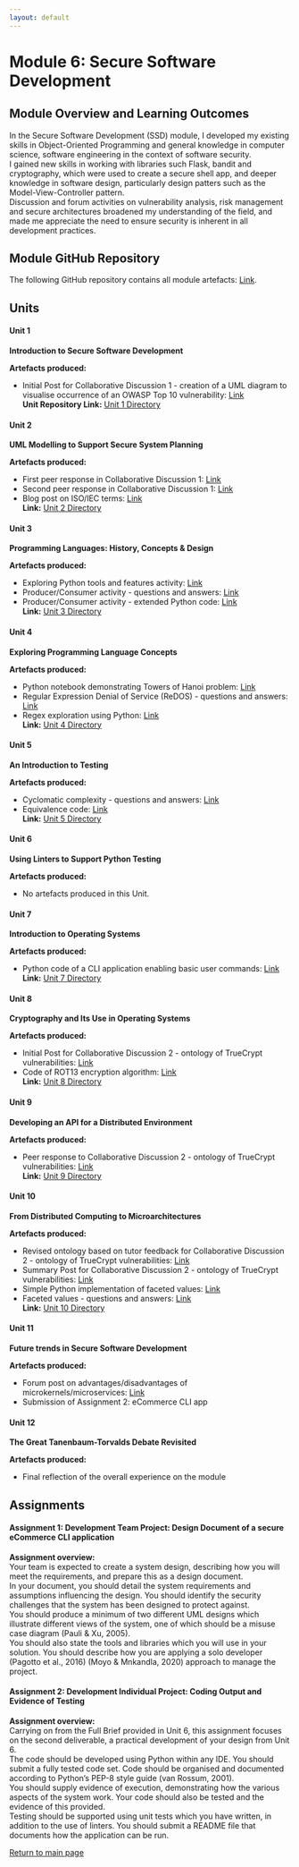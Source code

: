 ```yaml
---
layout: default
---
```


# Module 6: Secure Software Development

## Module Overview and Learning Outcomes

In the Secure Software Development (SSD) module, I developed my existing skills in Object-Oriented Programming and general knowledge in 
computer science, software engineering in the context of software security. \
I gained new skills in working with libraries such Flask, 
bandit and cryptography, which were used to create a secure shell app, and deeper knowledge in software design, particularly design patters 
such as the Model-View-Controller pattern. \
Discussion and forum activities on vulnerability analysis, risk management and secure architectures
broadened my understanding of the field, and made me appreciate the need to ensure security is inherent in all development practices.


## Module GitHub Repository
The following GitHub repository contains all module artefacts: [Link](https://github.com/andaziemele/ssd_module/tree/main).


## Units
#### Unit 1
**Introduction to Secure Software Development**

**Artefacts produced:** 
- Initial Post for Collaborative Discussion 1 - creation of a UML diagram to visualise occurrence of an OWASP Top 10 vulnerability: [Link](https://github.com/andaziemele/ssd_module/blob/main/src/Unit_1/collab_disc_1_initial_post.pdf)\
**Unit Repository Link:** [Unit 1 Directory](https://github.com/andaziemele/ssd_module/blob/main/src/Unit_1)

#### Unit 2
**UML Modelling to Support Secure System Planning**

**Artefacts produced:** 
- First peer response in Collaborative Discussion 1: [Link](https://github.com/andaziemele/ssd_module/blob/main/src/Unit_2/collab_disc_1_peer_response_1.pdf)  
- Second peer response in Collaborative Discussion 1: [Link](https://github.com/andaziemele/ssd_module/blob/main/src/Unit_2/collab_disc_1_peer_response_2.pdf)  
- Blog post on ISO/IEC terms: [Link](https://github.com/andaziemele/ssd_module/blob/main/src/Unit_2/ISO_IEC_terms_blog_post.pdf) \
**Link:** [Unit 2 Directory](https://github.com/andaziemele/ssd_module/blob/main/src/Unit_2)

#### Unit 3
**Programming Languages: History, Concepts & Design**

**Artefacts produced:** 
- Exploring Python tools and features activity: [Link](https://github.com/andaziemele/ssd_module/blob/main/src/Unit_3/activity_exploring_Python_tools_part_1.pdf)  
- Producer/Consumer activity - questions and answers: [Link](https://github.com/andaziemele/ssd_module/blob/main/src/Unit_3/activity_producer_consumer.pdf)  
- Producer/Consumer activity - extended Python code: [Link](https://github.com/andaziemele/ssd_module/blob/main/src/Unit_3/producer_consumer_extended.py)  \
**Link:** [Unit 3 Directory](https://github.com/andaziemele/ssd_module/tree/main/src/Unit_3)

#### Unit 4
**Exploring Programming Language Concepts**

**Artefacts produced:** 
- Python notebook demonstrating Towers of Hanoi problem: [Link](https://github.com/andaziemele/ssd_module/blob/main/src/Unit_4/Recursion%20-%20Towers%20of%20Hanoi.ipynb)  
- Regular Expression Denial of Service (ReDOS) - questions and answers: [Link](https://github.com/andaziemele/ssd_module/blob/main/src/Unit_4/reDOS_and_regexes.pdf) 
- Regex exploration using Python: [Link](https://github.com/andaziemele/ssd_module/blob/main/src/Unit_4/Regex.ipynb)  \
**Link:** [Unit 4 Directory](https://github.com/andaziemele/ssd_module/tree/main/src/Unit_4)

#### Unit 5
**An Introduction to Testing**

**Artefacts produced:**
- Cyclomatic complexity - questions and answers: [Link](https://github.com/andaziemele/ssd_module/blob/main/src/Unit_5/cyclomatic_complexity_post.pdf) 
- Equivalence code: [Link](https://github.com/andaziemele/ssd_module/blob/main/src/Unit_5/cyclomatic_complexity_post.pdf)  \
**Link:** [Unit 5 Directory](https://github.com/andaziemele/ssd_module/tree/main/src/Unit_5)

#### Unit 6
**Using Linters to Support Python Testing**

**Artefacts produced:** 
- No artefacts produced in this Unit. 

#### Unit 7
**Introduction to Operating Systems**

**Artefacts produced:**
- Python code of a CLI application enabling basic user commands: [Link](https://github.com/andaziemele/ssd_module/blob/main/src/Unit_7/cli_app.py) \
**Link:** [Unit 7 Directory](https://github.com/andaziemele/ssd_module/tree/main/src/Unit_7)

#### Unit 8
**Cryptography and Its Use in Operating Systems**

**Artefacts produced:**
- Initial Post for Collaborative Discussion 2 - ontology of TrueCrypt vulnerabilities: [Link](https://github.com/andaziemele/ssd_module/blob/main/src/Unit_8/collab_disc_2_initial_post.pdf)
- Code of ROT13 encryption algorithm: [Link](https://github.com/andaziemele/ssd_module/blob/main/src/Unit_8/crypto_algo.py) \
**Link:** [Unit 8 Directory](https://github.com/andaziemele/ssd_module/tree/main/src/Unit_8)

#### Unit 9
**Developing an API for a Distributed Environment**

**Artefacts produced:** 
- Peer response to Collaborative Discussion 2 - ontology of TrueCrypt vulnerabilities: [Link](https://github.com/andaziemele/ssd_module/blob/main/src/Unit_9/collab_disc_2_peer_response.pdf)\
**Link:** [Unit 9 Directory](https://github.com/andaziemele/ssd_module/tree/main/src/Unit_9)

#### Unit 10
**From Distributed Computing to Microarchitectures**

**Artefacts produced:**
- Revised ontology based on tutor feedback for Collaborative Discussion 2 - ontology of TrueCrypt vulnerabilities: [Link](https://github.com/andaziemele/ssd_module/blob/main/src/Unit_10/collab_disc_2_revised_post.pdf)
- Summary Post for Collaborative Discussion 2 - ontology of TrueCrypt vulnerabilities: [Link](https://github.com/andaziemele/ssd_module/blob/main/src/Unit_10/collab_disc_2_summary_post.pdf)
- Simple Python implementation of faceted values: [Link](https://github.com/andaziemele/ssd_module/blob/main/src/Unit_10/faceted_data.py)
- Faceted values - questions and answers: [Link](https://github.com/andaziemele/ssd_module/blob/main/src/Unit_10/faceted_values_op.pdf) \
**Link:** [Unit 10 Directory](https://github.com/andaziemele/ssd_module/tree/main/src/Unit_10)

#### Unit 11
**Future trends in Secure Software Development**

**Artefacts produced:** 
- Forum post on advantages/disadvantages of microkernels/microservices: [Link](https://github.com/andaziemele/ssd_module/blob/main/src/Unit_11/forum_post_microkernels.pdf)
- Submission of Assignment 2: eCommerce CLI app

#### Unit 12
**The Great Tanenbaum-Torvalds Debate Revisited**

**Artefacts produced:** 
- Final reflection of the overall experience on the module

## Assignments

#### Assignment 1: Development Team Project: Design Document of a secure eCommerce CLI application
**Assignment overview:** \
Your team is expected to create a system design, describing how you will meet the requirements, and prepare this as a design document.\
In your document, you should detail the system requirements and assumptions influencing the design. You should identify the security challenges that the system has been designed to protect against.\
You should produce a minimum of two different UML designs which illustrate different views of the system, one of which should be a misuse case diagram (Pauli & Xu, 2005).\
You should also state the tools and libraries which you will use in your solution. You should describe how you are applying a solo developer (Pagotto et al., 2016) (Moyo & Mnkandla, 2020) approach to manage the project.

#### Assignment 2: Development Individual Project: Coding Output and Evidence of Testing
**Assignment overview:** \
Carrying on from the Full Brief provided in Unit 6, this assignment focuses on the second deliverable, a practical development of your design from Unit 6.\
The code should be developed using Python within any IDE. You should submit a fully tested code set. Code should be organised and documented according to Python’s PEP-8 style guide (van Rossum, 2001).\
You should supply evidence of execution, demonstrating how the various aspects of the system work. Your code should also be tested and the evidence of this provided.\
Testing should be supported using unit tests which you have written, in addition to the use of linters. You should submit a README file that documents how the application can be run.


[Return to main page](./)
